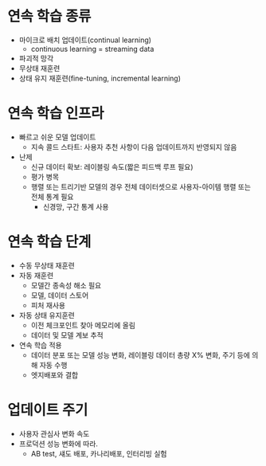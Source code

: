 # 연속 학습 종류
- 마이크로 배치 업데이트(continual learning)
  - continuous learning = streaming data
- 파괴적 망각
- 무상태 재훈련
- 상태 유지 재훈련(fine-tuning, incremental learning)

# 연속 학습 인프라
- 빠르고 쉬운 모델 업데이트
  - 지속 콜드 스타트: 사용자 추천 사항이 다음 업데이트까지 반영되지 않음
- 난제
  - 신규 데이터 확보: 레이블링 속도(짧은 피드백 루프 필요)
  - 평가 병목
  - 행렬 또는 트리기반 모델의 경우 전체 데이터셋으로 사용자-아이템 행렬 또는 전체 통계 필요
    - 신경망, 구간 통계 사용

# 연속 학습 단계
- 수동 무상태 재훈련
- 자동 재훈련
  - 모델간 종속성 해소 필요
  - 모델, 데이터 스토어
  - 피처 재사용
- 자동 상태 유지훈련
  - 이전 체크포인트 찾아 메모리에 올림
  - 데이터 및 모델 계보 추적
- 연속 학습 적용
  - 데이터 분포 또는 모델 성능 변화, 레이블링 데이터 총량 X% 변화, 주기 등에 의해 자동 수행
  - 엣지배포와 결합


# 업데이트 주기
- 사용자 관심사 변화 속도
- 프로덕션 성능 변화에 따라.
  - AB test, 섀도 배포, 카나리배포, 인터리빙 실험
